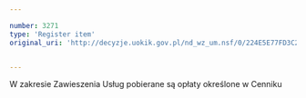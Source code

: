 ```yaml
---

number: 3271
type: 'Register item'
original_uri: 'http://decyzje.uokik.gov.pl/nd_wz_um.nsf/0/224E5E77FD3C26C7C1257A28003DE4AB?OpenDocument'


---
```


W zakresie Zawieszenia Usług pobierane są opłaty określone w Cenniku
